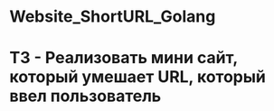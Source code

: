 # Website_ShortURL_Golang
# ТЗ - Реализовать мини сайт, который умешает URL, который ввел пользователь
